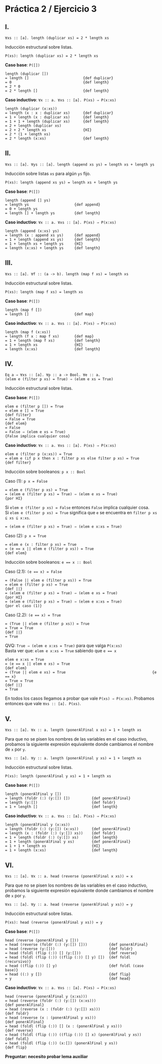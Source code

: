 # Práctica 2 / Ejercicio 3

## I.

```
∀xs :: [a]. length (duplicar xs) = 2 * length xs
```

Inducción estructural sobre listas.

```
P(xs): length (duplicar xs) = 2 * length xs
```

**Caso base**: `P([])`

```
length (duplicar [])
= length []                         {def duplicar}
= 0                                 {def length}
= 2 * 0
= 2 * length []                     {def length}
```

**Caso inductivo**: `∀x :: a. ∀xs :: [a]. P(xs) ⇒ P(x:xs)`

```
length (duplicar (x:xs))
= length (x : x : duplicar xs)      {def duplicar}
= 1 + length (x : duplicar xs)      {def length}
= 1 + 1 + length (duplicar xs)      {def length}
= 2 + length (duplicar xs)
= 2 + 2 * length xs                 {HI}
= 2 * (1 + length xs)
= 2 * length (x:xs)                 {def length}
```

## II.

```
∀xs :: [a]. ∀ys :: [a]. length (append xs ys) = length xs + length ys
```

Inducción sobre listas `xs` para algún `ys` fijo.

```
P(xs): length (append xs ys) = length xs + length ys
```

**Caso base**: `P([])`

```
length (append [] ys)
= length ys                     {def append}
= 0 + length ys
= length [] + length ys         {def length}
```

**Caso inductivo**: `∀x :: a. ∀xs :: [a]. P(xs) ⇒ P(x:xs)`

```
length (append (x:xs) ys)
= length (x : append xs ys)     {def append}
= 1 + length (append xs ys)     {def length}
= 1 + length xs + length ys     {HI}
= length (x:xs) + length ys     {def length}
```

## III.

```
∀xs :: [a]. ∀f :: (a -> b). length (map f xs) = length xs
```

Inducción estructural sobre listas.

```
P(xs): length (map f xs) = length xs
```

**Caso base**: `P([])`

```
length (map f [])
= length []                     {def map}
```

**Caso inductivo**: `∀x :: a. ∀xs :: [a]. P(xs) ⇒ P(x:xs)`

```
length (map f (x:xs))
= length (f x : map f xs)       {def map}
= 1 + length (map f xs)         {def length}
= 1 + length xs                 {HI}
= length (x:xs)                 {def length}
```

## IV.

```
Eq a ⇒ ∀xs :: [a]. ∀p :: a -> Bool. ∀e :: a.
(elem e (filter p xs) = True) ⇒ (elem e xs = True)
```

Inducción estructural sobre listas.

**Caso base**: `P([])`

```
elem e (filter p []) = True
= elem e [] = True                                                  {def filter}
= False = True                                                      {def elem}
= False
= False ⇒ (elem e xs = True)                                        {False implica cualquier cosa}
```

**Caso inductivo**: `∀x :: a. ∀xs :: [a]. P(xs) ⇒ P(x:xs)`

```
elem e (filter p (x:xs)) = True
= elem e (if p x then x : filter p xs else filter p xs) = True      {def filter}
```

Inducción sobre booleanos: `p x :: Bool`

Caso (1): `p x = False`

```
= elem e (filter p xs) = True
= (elem e (filter p xs) = True) ⇒ (elem e xs = True)                {por HI}
```

Si `elem e (filter p xs) = False` entonces `False` implica cualquier cosa. \
Si `elem e (filter p xs) = True` significa que `e` se encuentra en `filter p xs ⊆ xs ⊆ x:xs`.

```
= (elem e (filter p xs) = True) ⇒ (elem e x:xs = True)
```

Caso (2): `p x = True`

```
= elem e (x : filter p xs) = True
= (e == x || elem e (filter p xs)) = True                           {def elem}
```

Inducción sobre booleanos: `e == x :: Bool`

Caso (2.1): `(e == x) = False`

```
= (False || elem e (filter p xs)) = True
= elem e (filter p xs) = True                                       {def ||}
= (elem e (filter p xs) = True) ⇒ (elem e xs = True)                {por HI}
= (elem e (filter p xs) = True) ⇒ (elem e x:xs = True)              {por el caso (1)}
```

Caso (2.2): `(e == x) = True`

```
= (True || elem e (filter p xs)) = True
= True = True                                                       {def ||}
= True
```

QVQ: `True ⇒ (elem e x:xs = True)` para que valga `P(x:xs)` \
Basta ver que: `elem e x:xs = True` sabiendo que `e == x`

```
elem e x:xs = True
= (e == x || elem e xs) = True                                      {def elem}
= (True || elem e xs) = True                                        {e == x}
= True = True                                                       {def ||}
= True
```

En todos los casos llegamos a probar que vale `P(xs) ⇒ P(x:xs)`. Probamos entonces que vale `∀xs :: [a]. P(xs)`.

## V.

```
∀xs :: [a]. ∀x :: a. length (ponerAlFinal x xs) = 1 + length xs
```

Para que no se pisen los nombres de las variables en el caso inductivo, probamos la siguiente expresión equivalente donde cambiamos el nombre de `x` por `y`.

```
∀xs :: [a]. ∀y :: a. length (ponerAlFinal y xs) = 1 + length xs
```

Inducción estructural sobre listas.

```
P(xs): length (ponerAlFinal y xs) = 1 + length xs
```

**Caso base**: `P([])`

```
length (ponerAlFinal y [])
= length (foldr (:) (y:[]) [])          {def ponerAlFinal}
= length (y:[])                         {def foldr}
= 1 + length []                         {def length}
```

**Caso inductivo**: `∀x :: a. ∀xs :: [a]. P(xs) ⇒ P(x:xs)`

```
length (ponerAlFinal y (x:xs))
= length (foldr (:) (y:[]) (x:xs))      {def ponerAlFinal}
= length (x : (foldr (:) (y:[]) xs))    {def foldr}
= 1 + length (foldr (:) (y:[]) xs)      {def length}
= 1 + length (ponerAlFinal y xs)        {def ponerAlFinal}
= 1 + 1 + length xs                     {HI}
= 1 + length (x:xs)                     {def length}
```

## VI.

```
∀xs :: [a]. ∀x :: a. head (reverse (ponerAlFinal x xs)) = x
```

Para que no se pisen los nombres de las variables en el caso inductivo, probamos la siguiente expresión equivalente donde cambiamos el nombre de `x` por `y`.

```
∀xs :: [a]. ∀y :: a. head (reverse (ponerAlFinal y xs)) = y
```

Inducción estructural sobre listas.

```
P(xs): head (reverse (ponerAlFinal y xs)) = y
```

**Caso base**: `P([])`

```
head (reverse (ponerAlFinal y []))
= head (reverse (foldr (:) (y:[]) []))          {def ponerAlFinal}
= head (reverse (y:[]))                         {def foldr}
= head (foldl (flip (:)) [] (y:[]))             {def reverse}
= head (foldl (flip (:)) ((flip (:)) [] y) [])  {def foldl (recursivo)}
= head ((flip (:)) [] y)                        {def foldl (caso base)}
= head ((:) y [])                               {def flip}
= y                                             {def head}
```

**Caso inductivo**: `∀x :: a. ∀xs :: [a]. P(xs) ⇒ P(x:xs)`

```
head (reverse (ponerAlFinal y (x:xs)))
= head (reverse (foldr (:) (y:[]) (x:xs)))                          {def ponerAlFinal}
= head (reverse (x : (foldr (:) (y:[]) xs)))                        {def foldr}
= head (reverse (x : (ponerAlFinal y xs)))                          {def ponerAlFinal}
= head (foldl (flip (:)) [] (x : (ponerAlFinal y xs)))              {def reverse}
= head (foldl (flip (:)) ((flip (:)) [] x) (ponerAlFinal y xs))     {def foldl}
= head (foldl (flip (:)) (x:[]) (ponerAlFinal y xs))                {def flip}
```

**Preguntar: necesito probar lema auxiliar**
